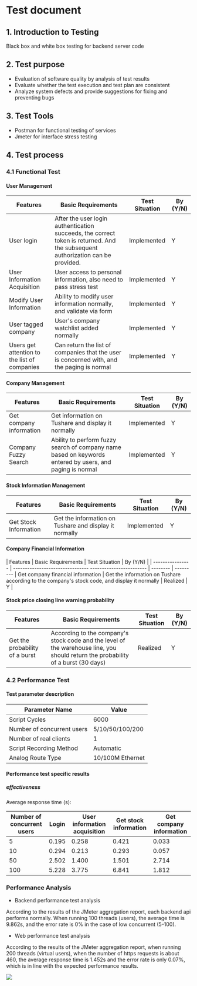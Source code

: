 

# Test document

## 1. Introduction to Testing

Black box and white box testing for backend server code

## 2. Test purpose

- Evaluation of software quality by analysis of test results
- Evaluate whether the test execution and test plan are consistent
- Analyze system defects and provide suggestions for fixing and preventing bugs

## 3. Test Tools

- Postman for functional testing of services
- Jmeter for interface stress testing

## 4. Test process

### 4.1 Functional Test

#### User Management

| Features                                     | Basic Requirements                                           | Test Situation | By (Y/N) |
| -------------------------------------------- | ------------------------------------------------------------ | -------------- | -------- |
| User login                                   | After the user login authentication succeeds, the correct token is returned. And the subsequent authorization can be provided. | Implemented    | Y        |
| User Information Acquisition                 | User access to personal information, also need to pass stress test | Implemented    | Y        |
| Modify User Information                      | Ability to modify user information normally, and validate via form | Implemented    | Y        |
| User tagged company                          | User's company watchlist added normally                      | Implemented    | Y        |
| Users get attention to the list of companies | Can return the list of companies that the user is concerned with, and the paging is normal | Implemented    | Y        |



#### Company Management

| Features                | Basic Requirements                                           | Test Situation | By (Y/N) |
| ----------------------- | ------------------------------------------------------------ | -------------- | -------- |
| Get company information | Get information on Tushare and display it normally           | Implemented    | Y        |
| Company Fuzzy Search    | Ability to perform fuzzy search of company name based on keywords entered by users, and paging is normal | Implemented    | Y        |

#### Stock Information Management

| Features              | Basic Requirements                                     | Test Situation | By (Y/N) |
| --------------------- | ------------------------------------------------------ | -------------- | -------- |
| Get Stock Information | Get the information on Tushare and display it normally | Implemented    | Y        |

#### Company Financial Information

| Features | Basic Requirements | Test Situation | By (Y/N) |
| ---------------- | -------------------------------- ------------------------ | -------- | --------- |
Get company financial information | Get the information on Tushare according to the company's stock code, and display it normally | Realized | Y |

#### Stock price closing line warning probability

| Features                       | Basic Requirements                                           | Test Situation | By (Y/N) |
| ------------------------------ | ------------------------------------------------------------ | -------------- | -------- |
| Get the probability of a burst | According to the company's stock code and the level of the warehouse line, you should return the probability of a burst (30 days) | Realized       | Y        |

### 4.2 Performance Test

#### Test parameter description

| Parameter Name             | Value            |
| -------------------------- | ---------------- |
| Script Cycles              | 6000             |
| Number of concurrent users | 5/10/50/100/200  |
| Number of real clients     | 1                |
| Script Recording Method    | Automatic        |
| Analog Route Type          | 10/100M Ethernet |

#### Performance test specific results

##### effectiveness

Average response time (s):

| Number of concurrent users | Login | User information acquisition | Get stock information | Get company information |
| -------------------------- | ----- | ---------------------------- | --------------------- | ----------------------- |
| 5                          | 0.195 | 0.258                        | 0.421                 | 0.033                   |
| 10                         | 0.294 | 0.213                        | 0.293                 | 0.057                   |
| 50                         | 2.502 | 1.400                        | 1.501                 | 2.714                   |
| 100                        | 5.228 | 3.775                        | 6.841                 | 1.812                   |

### Performance Analysis

- Backend performance test analysis

According to the results of the JMeter aggregation report, each backend api performs normally. When running 100 threads (users), the average time is 9.862s, and the error rate is 0% in the case of low concurrent (5-100).

- Web performance test analysis

According to the results of the JMeter aggregation report, when running 200 threads (virtual users), when the number of https requests is about 460, the average response time is 1.452s and the error rate is only 0.07%, which is in line with the expected performance results.

![](https://i.loli.net/2019/09/14/sx8vbwlid3O1LSE.png)